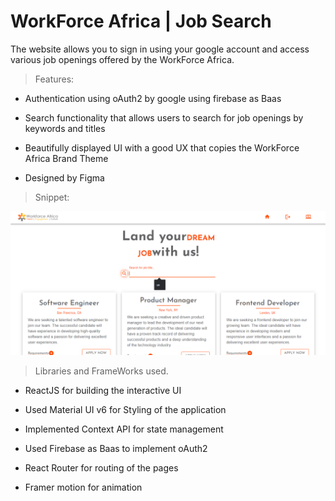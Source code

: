 <h1>WorkForce Africa | Job Search</h1>
<p>The website allows you to sign in using your google account and access various job openings offered by the WorkForce Africa.</p>

> Features:

- Authentication using oAuth2 by google using firebase as Baas

- Search functionality that allows users to search for job openings by keywords and titles

- Beautifully displayed UI with a good UX that copies the WorkForce Africa Brand Theme

- Designed by Figma

> Snippet:

<img src='./DisplayPhoto.png'/>

> Libraries and FrameWorks used.

- ReactJS for building the interactive UI

- Used Material UI v6 for Styling of the application

- Implemented Context API for state management

- Used Firebase as Baas to implement oAuth2

- React Router for routing of the pages

- Framer motion for animation